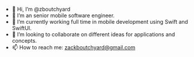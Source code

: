 - 👋 Hi, I’m @zboutchyard
- 👀 I’m an senior mobile software engineer. 
- 🌱 I’m currently working full time in mobile development using Swift and SwiftUI.  
- 💞️ I’m looking to collaborate on different ideas for applications and concepts.  
- 📫 How to reach me: zackboutchyard@gmail.com

<!---
zboutchyard/zboutchyard is a ✨ special ✨ repository because its `README.md` (this file) appears on your GitHub profile.
You can click the Preview link to take a look at your changes.
--->

